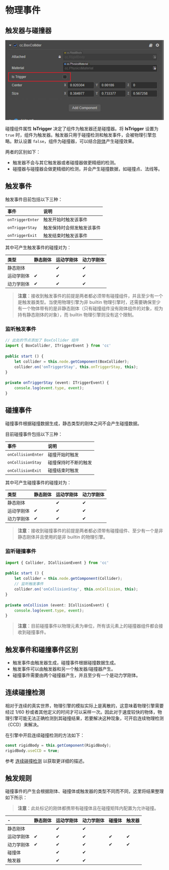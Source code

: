 # 物理事件

## 触发器与碰撞器

![img](img/isTrigger.jpg)

碰撞组件属性 **IsTrigger** 决定了组件为触发器还是碰撞器。将 **IsTrigger** 设置为 `true` 时，组件为触发器。触发器只用于碰撞检测和触发事件，会被物理引擎忽略。默认设置 `false`，组件为碰撞器，可以结合[刚体](physics-rigidbody.md)产生碰撞效果。

两者的区别如下：

- 触发器不会与其它触发器或者碰撞器做更精细的检测。
- 碰撞器与碰撞器会做更精细的检测，并会产生碰撞数据，如碰撞点、法线等。

## 触发事件

触发事件目前包括以下三种：

| 事件             | 说明     |
| :--------------- | :------- |
| `onTriggerEnter` | 触发开始时触发该事件 |
| `onTriggerStay`  | 触发保持时会频发触发该事件 |
| `onTriggerExit`  | 触发结束时触发该事件 |

其中可产生触发事件的碰撞对为：

| 类型       | 静态刚体 | 运动学刚体 | 动力学刚体 |
| :--------- | :------- | :--------- | :--------- |
| 静态刚体   |          | ✔          | ✔          |
| 运动学刚体 | ✔        | ✔          | ✔          |
| 动力学刚体 | ✔        | ✔          | ✔          |

> **注意**：接收到触发事件的前提是两者都必须带有碰撞组件，并且至少有一个是触发器类型。当使用物理引擎为非 builtin 物理引擎时，还需要确保至少有一个物体带有的是非静态刚体（只有碰撞组件没有刚体组件的对象，视为持有静态刚体的对象），而 builtin 物理引擎则没有这个限制。

### 监听触发事件

```ts
// 此处的节点添加了 BoxCollider 组件
import { BoxCollider, ITriggerEvent } from 'cc'

public start () {
    let collider = this.node.getComponent(BoxCollider);
    collider.on('onTriggerStay', this.onTriggerStay, this);
}

private onTriggerStay (event: ITriggerEvent) {
    console.log(event.type, event);
}
```

## 碰撞事件

碰撞事件根据碰撞数据生成，静态类型的刚体之间不会产生碰撞数据。

目前碰撞事件包括以下三种：

| 事件               | 说明     |
| :----------------- | :------- |
| `onCollisionEnter` | 碰撞开始时触发 |
| `onCollisionStay`  | 碰撞保持时不断的触发 |
| `onCollisionExit`  | 碰撞结束时触发 |

其中可产生碰撞事件的碰撞对为：

| 类型       | 静态刚体 | 运动学刚体 | 动力学刚体 |
| :--------- | :------- | :--------- | :--------- |
| 静态刚体   |          | ✔          | ✔          |
| 运动学刚体 | ✔        | ✔          | ✔          |
| 动力学刚体 | ✔        | ✔          | ✔          |

> **注意**：接收到碰撞事件的前提是两者都必须带有碰撞组件、至少有一个是非静态刚体并且使用的是非 builtin 的物理引擎。

### 监听碰撞事件

```ts
import { Collider, ICollisionEvent } from 'cc'

public start () {
    let collider = this.node.getComponent(Collider);
    // 监听触发事件
    collider.on('onCollisionStay', this.onCollision, this);
}

private onCollision (event: ICollisionEvent) {
    console.log(event.type, event);
}
```

> **注意**：目前碰撞事件以物理元素为单位，所有该元素上的碰撞器组件都会接收到碰撞事件。

## 触发事件和碰撞事件区别

- 触发事件由触发器生成，碰撞事件根据碰撞数据生成。
- 触发事件可以由触发器和另一个触发器/碰撞器产生。
- 碰撞事件需要由两个碰撞器产生，并且至少有一个是动力学刚体。

## 连续碰撞检测

相对于连续的真实世界，物理引擎的模拟实际上是离散的，这意味着物理引擎需要经过 1/60 秒或者其他定义的时间才可以采样一次。因此对于速度较快的物体，物理引擎可能无法正确检测到其碰撞结果，若要解决这种现象，可开启连续物理检测（CCD）来解决。

在引擎中开启连续碰撞检测的方法如下：

```ts
const rigidBody = this.getComponent(RigidBody);
rigidBody.useCCD = true;
```

参考 [连续碰撞检测](physics-ccd.md) 以获取更详细的描述。

## 触发规则

碰撞事件的产生会根据刚体、碰撞体或触发器的类型不同而不同，这里将结果整理如下所示：

> **注意**：此处标记的刚体都携带有碰撞体且在碰撞矩阵内配置为允许碰撞。

| -          | 静态刚体 | 运动学刚体 | 动力学刚体 | 碰撞体 | 触发器 |
| :--------- | :------- | :--------- | :--------- | :----- | :----- |
| 静态刚体   |          | ✔          | ✔          |        |        |
| 运动学刚体 | ✔        | ✔          | ✔          | ✔      | ✔      |
| 动力学刚体 | ✔        | ✔          | ✔          | ✔      | ✔      |
| 碰撞体     |          | ✔          | ✔          |        |        |
| 触发器     |          | ✔          | ✔          |        |        |